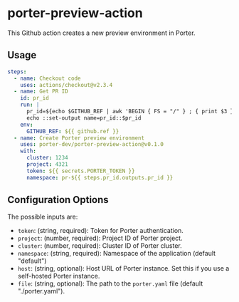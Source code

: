 # porter-preview-action

This Github action creates a new preview environment in Porter.

## Usage

```yaml
steps:
  - name: Checkout code
    uses: actions/checkout@v2.3.4
  - name: Get PR ID
    id: pr_id
    run: |
      pr_id=${echo $GITHUB_REF | awk 'BEGIN { FS = "/" } ; { print $3 }'}
      echo ::set-output name=pr_id::$pr_id
    env:
      GITHUB_REF: ${{ github.ref }}
  - name: Create Porter preview environment
    uses: porter-dev/porter-preview-action@v0.1.0
    with:
      cluster: 1234
      project: 4321
      token: ${{ secrets.PORTER_TOKEN }}
      namespace: pr-${{ steps.pr_id.outputs.pr_id }}
```

## Configuration Options

The possible inputs are:

- `token`: (string, required): Token for Porter authentication.
- `project`: (number, required): Project ID of Porter project.
- `cluster`: (number, required): Cluster ID of Porter cluster.
- `namespace`: (string, required): Namespace of the application (default "default")
- `host`: (string, optional): Host URL of Porter instance. Set this if you use a self-hosted Porter instance.
- `file`: (string, optional): The path to the `porter.yaml` file (default "./porter.yaml").
